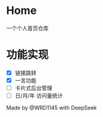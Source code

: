 # Home
一个个人首页仓库


# 功能实现
- [x] 链接跳转
- [x] 一言功能
- [ ] 卡片式后台管理
- [ ] 日/月/年 访问量统计

Made by @WRD1145 with DeepSeek 
